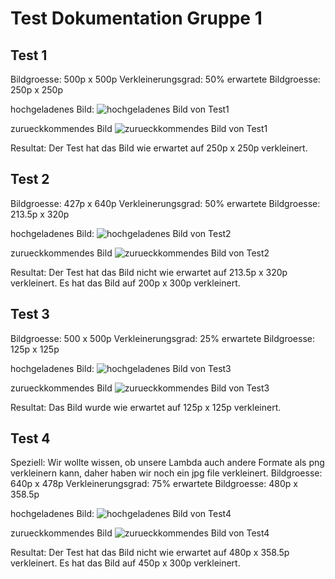 # Test Dokumentation Gruppe 1

## Test 1
Bildgroesse: 500p x 500p
Verkleinerungsgrad: 50%
erwartete Bildgroesse: 250p x 250p

hochgeladenes Bild:
![hochgeladenes Bild von Test1](/Pictures/Testing1/50_Test1_500x500.png)

zurueckkommendes Bild
![zurueckkommendes Bild von Test1](/Pictures/Testing1/Test1.png)

Resultat:
Der Test hat das Bild wie erwartet auf 250p x 250p verkleinert.


## Test 2
Bildgroesse: 427p x 640p
Verkleinerungsgrad: 50%
erwartete Bildgroesse: 213.5p x 320p

hochgeladenes Bild:
![hochgeladenes Bild von Test2](/Pictures/Testing2/50_Testing2.png)

zurueckkommendes Bild
![zurueckkommendes Bild von Test2](/Pictures/Testing2/Test2.png)

Resultat:
Der Test hat das Bild nicht wie erwartet auf 213.5p x 320p verkleinert. Es hat das Bild auf 200p x 300p verkleinert.


## Test 3
Bildgroesse: 500 x 500p
Verkleinerungsgrad: 25%
erwartete Bildgroesse: 125p x 125p

hochgeladenes Bild:
![hochgeladenes Bild von Test3](/Pictures/Testing3/25_Testing3.png)

zurueckkommendes Bild
![zurueckkommendes Bild von Test3](/Pictures/Testing3/Testing3.png)

Resultat:
Das Bild wurde wie erwartet auf 125p x 125p verkleinert.


## Test 4
Speziell: Wir wollte wissen, ob unsere Lambda auch andere Formate als png verkleinern kann, daher haben wir noch ein jpg file verkleinert.
Bildgroesse: 640p x 478p
Verkleinerungsgrad: 75%
erwartete Bildgroesse: 480p x 358.5p

hochgeladenes Bild:
![hochgeladenes Bild von Test4](/Pictures/Testing4/75_Testing4.jpg)

zurueckkommendes Bild
![zurueckkommendes Bild von Test4](/Pictures/Testing4/Testing4.jpg)

Resultat:
Der Test hat das Bild nicht wie erwartet auf 480p x 358.5p verkleinert. Es hat das Bild auf 450p x 300p verkleinert.